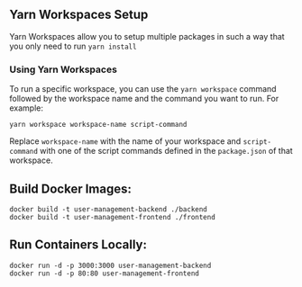## Yarn Workspaces Setup

Yarn Workspaces allow you to setup multiple packages in such a way that you only need to run `yarn install` 

### Using Yarn Workspaces

To run a specific workspace, you can use the `yarn workspace` command followed by the workspace name and the command you want to run. For example:

```
yarn workspace workspace-name script-command
```

Replace `workspace-name` with the name of your workspace and `script-command` with one of the script commands defined in the `package.json` of that workspace.

## Build Docker Images:

```
docker build -t user-management-backend ./backend
docker build -t user-management-frontend ./frontend
```
## Run Containers Locally:

```
docker run -d -p 3000:3000 user-management-backend
docker run -d -p 80:80 user-management-frontend
```
